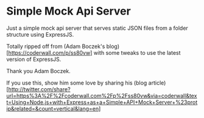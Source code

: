 # Simple Mock Api Server

Just a simple mock api server that serves static JSON files from a folder structure using ExpressJS.

Totally ripped off from (Adam Boczek's blog)[https://coderwall.com/p/ss80vw] with some tweaks to use the latest version of ExpressJS.

Thank you Adam Boczek.

If you use this, show him some love by sharing his (blog article)[http://twitter.com/share?url=https%3A%2F%2Fcoderwall.com%2Fp%2Fss80vw&via=coderwall&text=Using+Node.js+with+Express+as+a+Simple+API+Mock+Server+%23protip&related=&count=vertical&lang=en]
